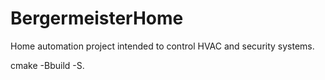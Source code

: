 # BergermeisterHome
Home automation project intended to control HVAC and security systems.

cmake -Bbuild -S.
